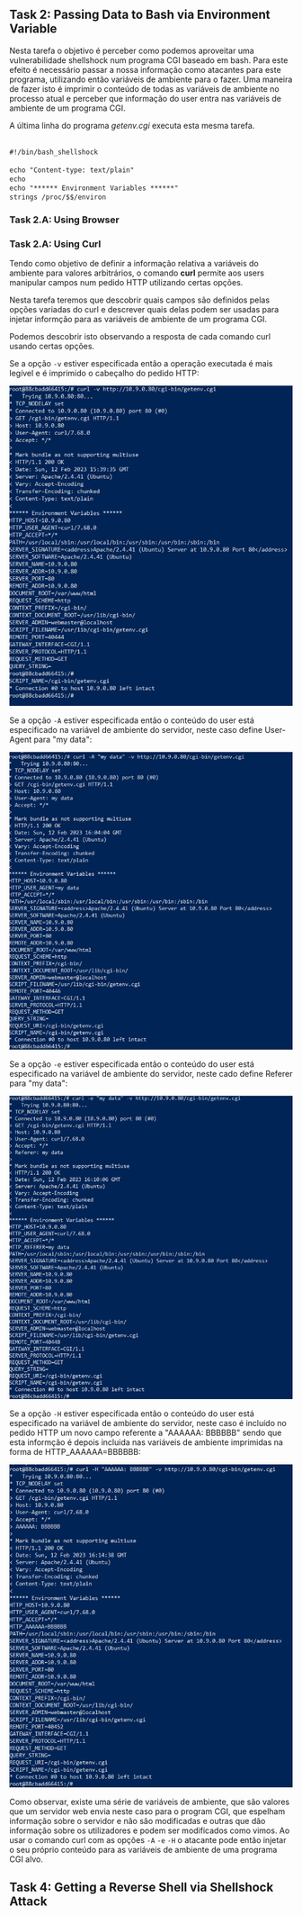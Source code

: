 ## Task 2: Passing Data to Bash via Environment Variable

Nesta tarefa o objetivo é perceber como podemos aproveitar uma vulnerabilidade shellshock num programa CGI baseado em bash. Para este efeito é necessário passar a nossa informação como atacantes para este programa, utilizando então variáveis de ambiente para o fazer.
Uma maneira de fazer isto é imprimir o conteúdo de todas as variáveis de ambiente no processo atual e perceber que informação do user entra nas variáveis de ambiente de um programa CGI.

A última linha do programa *getenv.cgi* executa esta mesma tarefa.

```

#!/bin/bash_shellshock

echo "Content-type: text/plain"
echo
echo "****** Environment Variables ******"
strings /proc/$$/environ

```


### Task 2.A: Using Browser



### Task 2.A: Using Curl

Tendo como objetivo de definir a informação relativa a variáveis do ambiente para valores arbitrários, o comando **curl** permite aos users manipular campos num pedido HTTP utilizando certas opções.

Nesta tarefa teremos que descobrir quais campos são definidos pelas opções variadas do curl e descrever quais delas podem ser usadas para injetar informção para as variáveis de ambiente de um programa CGI.

Podemos descobrir isto observando a resposta de cada comando curl usando certas opções.

Se a opção ```-v``` estiver especificada então a operação executada é mais legível e é imprimido o cabeçalho do pedido HTTP:

![-v option on curl](https://github.com/Fernando-A-Rocha/FEUP-SSI/blob/main/1-Shellshock/Screenshots/2_A_curl_v_option.png?raw=true)


Se a opção ```-A``` estiver especificada então o conteúdo do user está especificado na variável de ambiente do servidor, neste caso define User-Agent para "my data":

![-A option on curl](https://github.com/Fernando-A-Rocha/FEUP-SSI/blob/main/1-Shellshock/Screenshots/2_A_curl_a_option.png?raw=true)

Se a opção ```-e``` estiver especificada então o conteúdo do user está especificado na variável de ambiente do servidor, neste cado define Referer para "my data":

![-e option on curl](https://github.com/Fernando-A-Rocha/FEUP-SSI/blob/main/1-Shellshock/Screenshots/2_A_curl_e_option.png?raw=true)

Se a opção ```-H``` estiver especificada então o conteúdo do user está especificado na variável de ambiente do servidor, neste caso é incluído no pedido HTTP um novo campo referente a "AAAAAA: BBBBBB" sendo que esta informção é depois incluida nas variáveis de ambiente imprimidas na forma de HTTP_AAAAAA=BBBBBB:

![-H option on curl](https://github.com/Fernando-A-Rocha/FEUP-SSI/blob/main/1-Shellshock/Screenshots/2_A_curl_h_option.png?raw=true)

Como observar, existe uma série de variáveis de ambiente, que são valores que um servidor web envia neste caso para o program CGI, que espelham informação sobre o servidor e não são modificadas e outras que dão informação sobre os utilizadores e podem ser modificados como vimos. Ao usar o comando curl com as opções ```-A``` ```-e``` ```-H``` o atacante pode então injetar o seu próprio conteúdo para as variáveis de ambiente de uma programa CGI alvo.

## Task 4: Getting a Reverse Shell via Shellshock Attack




























